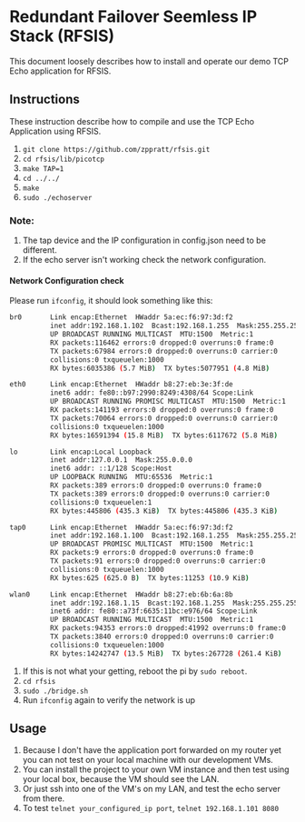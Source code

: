 # Redundant Failover Seemless IP Stack (RFSIS)
This document loosely describes how to install and operate our demo TCP Echo application for RFSIS.


## Instructions
These instruction describe how to compile and use the TCP Echo Application using RFSIS.

1. `git clone https://github.com/zppratt/rfsis.git`
2. `cd rfsis/lib/picotcp`
3. `make TAP=1`
4. `cd ../../`
5. `make`
7. `sudo ./echoserver`

### Note:
1. The tap device and the IP configuration in config.json need to be different.
2. If the echo server isn't working check the network configuration.

#### Network Configuration check
Please run `ifconfig`, it should look something like this:

```bash
br0       Link encap:Ethernet  HWaddr 5a:ec:f6:97:3d:f2
          inet addr:192.168.1.102  Bcast:192.168.1.255  Mask:255.255.255.0
          UP BROADCAST RUNNING MULTICAST  MTU:1500  Metric:1
          RX packets:116462 errors:0 dropped:0 overruns:0 frame:0
          TX packets:67984 errors:0 dropped:0 overruns:0 carrier:0
          collisions:0 txqueuelen:1000
          RX bytes:6035386 (5.7 MiB)  TX bytes:5077951 (4.8 MiB)

eth0      Link encap:Ethernet  HWaddr b8:27:eb:3e:3f:de
          inet6 addr: fe80::b97:2990:8249:4308/64 Scope:Link
          UP BROADCAST RUNNING PROMISC MULTICAST  MTU:1500  Metric:1
          RX packets:141193 errors:0 dropped:0 overruns:0 frame:0
          TX packets:70064 errors:0 dropped:0 overruns:0 carrier:0
          collisions:0 txqueuelen:1000
          RX bytes:16591394 (15.8 MiB)  TX bytes:6117672 (5.8 MiB)

lo        Link encap:Local Loopback
          inet addr:127.0.0.1  Mask:255.0.0.0
          inet6 addr: ::1/128 Scope:Host
          UP LOOPBACK RUNNING  MTU:65536  Metric:1
          RX packets:389 errors:0 dropped:0 overruns:0 frame:0
          TX packets:389 errors:0 dropped:0 overruns:0 carrier:0
          collisions:0 txqueuelen:1
          RX bytes:445806 (435.3 KiB)  TX bytes:445806 (435.3 KiB)

tap0      Link encap:Ethernet  HWaddr 5a:ec:f6:97:3d:f2
          inet addr:192.168.1.100  Bcast:192.168.1.255  Mask:255.255.255.0
          UP BROADCAST PROMISC MULTICAST  MTU:1500  Metric:1
          RX packets:9 errors:0 dropped:0 overruns:0 frame:0
          TX packets:91 errors:0 dropped:0 overruns:0 carrier:0
          collisions:0 txqueuelen:1000
          RX bytes:625 (625.0 B)  TX bytes:11253 (10.9 KiB)

wlan0     Link encap:Ethernet  HWaddr b8:27:eb:6b:6a:8b
          inet addr:192.168.1.15  Bcast:192.168.1.255  Mask:255.255.255.0
          inet6 addr: fe80::a73f:6635:11bc:e976/64 Scope:Link
          UP BROADCAST RUNNING MULTICAST  MTU:1500  Metric:1
          RX packets:94353 errors:0 dropped:41992 overruns:0 frame:0
          TX packets:3840 errors:0 dropped:0 overruns:0 carrier:0
          collisions:0 txqueuelen:1000
          RX bytes:14242747 (13.5 MiB)  TX bytes:267728 (261.4 KiB)
```

1. If this is not what your getting, reboot the pi by `sudo reboot`.
2. `cd rfsis`
3. `sudo ./bridge.sh`
4. Run `ifconfig` again to verify the network is up

## Usage
1. Because I don't have the application port forwarded on my router yet you can not test on your local machine with our development VMs.
2. You can install the project to your own VM instance and then test using your local box, because the VM should see the LAN.
3. Or just ssh into one of the VM's on my LAN, and test the echo server from there.
4. To test `telnet your_configured_ip port`, `telnet 192.168.1.101 8080`
